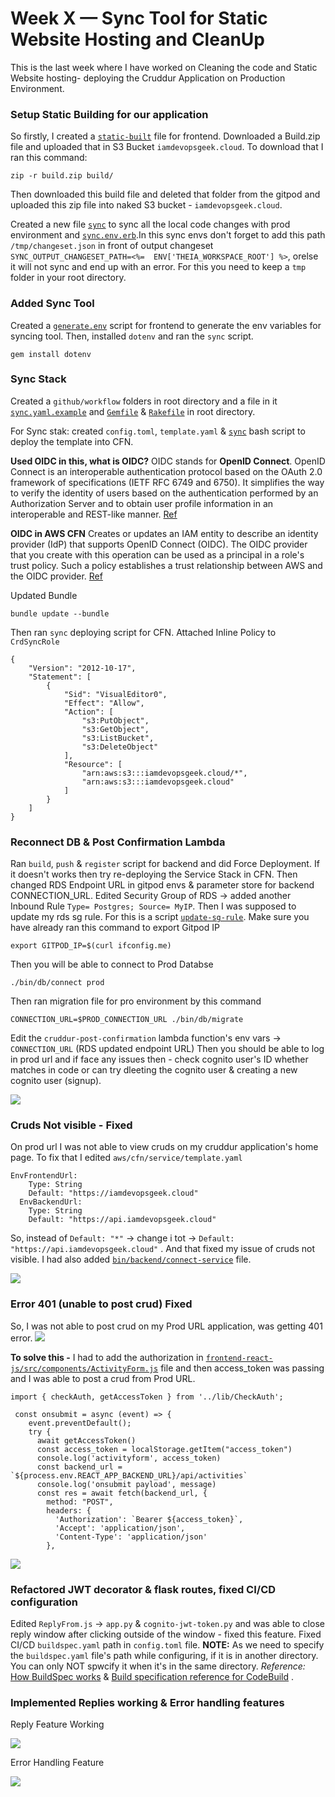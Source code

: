 # Week X — Sync Tool for Static Website Hosting and CleanUp

This is the last week where I have worked on Cleaning the code and Static Website hosting- deploying the Cruddur Application on Production Environment. 

### Setup Static Building for our application
So firstly, I created a [`static-built`](https://github.com/krunalijain/aws-bootcamp-cruddur-2023/blob/main/bin/frontend/static-build) file for frontend. Downloaded a Build.zip file and uploaded that in S3 Bucket `iamdevopsgeek.cloud`. To download that I ran this command:
```
zip -r build.zip build/
```
Then downloaded this build file and deleted that folder from the gitpod and uploaded this zip file into naked S3 bucket - `iamdevopsgeek.cloud`.

Created a new file [`sync`](https://github.com/krunalijain/aws-bootcamp-cruddur-2023/blob/main/bin/frontend/sync) to sync all the local code changes with prod environment and [`sync.env.erb`](https://github.com/krunalijain/aws-bootcamp-cruddur-2023/blob/main/erb/sync.env.erb).In this sync envs don't forget to add this path `/tmp/changeset.json` in front of output changeset `SYNC_OUTPUT_CHANGESET_PATH=<%=  ENV['THEIA_WORKSPACE_ROOT'] %>`, orelse it will not sync and end up with an error. For this you need to keep a `tmp` folder in your root directory.

### Added Sync Tool
Created a [`generate.env`](https://github.com/krunalijain/aws-bootcamp-cruddur-2023/blob/main/bin/frontend/generate-env) script for frontend to generate the env variables for syncing tool. Then, installed `dotenv` and ran the `sync` script.
```
gem install dotenv
```
### Sync Stack
Created a `github/workflow` folders in root directory and a file in it [`sync.yaml.example`](https://github.com/krunalijain/aws-bootcamp-cruddur-2023/blob/main/github/workflows/sync.yaml.example) and [`Gemfile`](https://github.com/krunalijain/aws-bootcamp-cruddur-2023/blob/main/Gemfile) & [`Rakefile`](https://github.com/krunalijain/aws-bootcamp-cruddur-2023/blob/main/Rakefile) in root directory.

For Sync stak: created `config.toml`, `template.yaml` & [`sync`](https://github.com/krunalijain/aws-bootcamp-cruddur-2023/blob/main/bin/cfn/sync) bash script to deploy the template into CFN. 

**Used OIDC in this, what is OIDC?**
OIDC stands for **OpenID Connect**. OpenID Connect is an interoperable authentication protocol based on the OAuth 2.0 framework of specifications (IETF RFC 6749 and 6750). It simplifies the way to verify the identity of users based on the authentication performed by an Authorization Server and to obtain user profile information in an interoperable and REST-like manner. [Ref](https://openid.net/developers/how-connect-works/) 

**OIDC in AWS CFN**
Creates or updates an IAM entity to describe an identity provider (IdP) that supports OpenID Connect (OIDC). The OIDC provider that you create with this operation can be used as a principal in a role's trust policy. Such a policy establishes a trust relationship between AWS and the OIDC provider.
[Ref](https://docs.aws.amazon.com/AWSCloudFormation/latest/UserGuide/aws-resource-iam-oidcprovider.html)

Updated Bundle
```
bundle update --bundle
```

Then ran `sync` deploying script for CFN. 
Attached Inline Policy to `CrdSyncRole`
```
{
	"Version": "2012-10-17",
	"Statement": [
		{
			"Sid": "VisualEditor0",
			"Effect": "Allow",
			"Action": [
				"s3:PutObject",
				"s3:GetObject",
				"s3:ListBucket",
				"s3:DeleteObject"
			],
			"Resource": [
				"arn:aws:s3:::iamdevopsgeek.cloud/*",
				"arn:aws:s3:::iamdevopsgeek.cloud"
			]
		}
	]
}
```

### Reconnect DB & Post Confirmation Lambda
Ran `build`, `push` & `register` script for backend and did Force Deployment. If it doesn't works then try re-deploying the Service Stack in CFN. 
Then changed RDS Endpoint URL in gitpod envs & parameter store for backend CONNECTION_URL. Edited Security Group of RDS -> added another Inbound Rule
`Type= Postgres; Source= MyIP`. 
Then I was supposed to update my rds sg rule. For this is a script [`update-sg-rule`](https://github.com/krunalijain/aws-bootcamp-cruddur-2023/blob/main/bin/rds/update-sg-rule). Make sure you have already ran this command to export Gitpod IP
```
export GITPOD_IP=$(curl ifconfig.me) 
```
Then you will be able to connect to Prod Databse 
```
./bin/db/connect prod
```
Then ran migration file for pro environment by this command 
```
CONNECTION_URL=$PROD_CONNECTION_URL ./bin/db/migrate
```
Edit the `cruddur-post-confirmation` lambda function's env vars -> `CONNECTION_URL` (RDS updated endpoint URL)
Then you should be able to log in prod url and if face any issues then - check cognito user's ID whether matches in code or can try dleeting the cognito user & creating a new cognito user (signup).

![](https://github.com/krunalijain/aws-bootcamp-cruddur-2023/assets/115455157/3922aa45-e778-4a2e-bbff-5856ad9d86cc)

### Cruds Not visible - Fixed
On prod url I was not able to view cruds on my cruddur application's home page. To fix that I edited `aws/cfn/service/template.yaml` 
```
EnvFrontendUrl:
    Type: String
    Default: "https://iamdevopsgeek.cloud"
  EnvBackendUrl:
    Type: String
    Default: "https://api.iamdevopsgeek.cloud"
```
So, instead of `Default: "*"` -> change i tot -> `Default: "https://api.iamdevopsgeek.cloud"` . And that fixed my issue of cruds not visible. I had also added [`bin/backend/connect-service`](https://github.com/krunalijain/aws-bootcamp-cruddur-2023/blob/b4733c6716d711c673757605d830cda556e9f39e/bin/backend/connect-service) file.

![](https://github.com/krunalijain/aws-bootcamp-cruddur-2023/assets/115455157/8b85d78b-00bf-446f-893a-635492186fa8)

### Error 401 (unable to post crud) Fixed
So, I was not able to post crud on my Prod URL application, was getting 401 error. 
![](https://github.com/krunalijain/aws-bootcamp-cruddur-2023/assets/115455157/b2039fe0-18d8-4ef4-bd10-8f4c01f84c3e)

**To solve this -**
I had to add the authorization in [`frontend-react-js/src/components/ActivityForm.js`](https://github.com/krunalijain/aws-bootcamp-cruddur-2023/blob/2e84e27eb530f74be1ac9ba86ddae90d986f70db/frontend-react-js/src/components/ActivityForm.js) file and then access_token was passing and I was able to post a crud from Prod URL.
```
import { checkAuth, getAccessToken } from '../lib/CheckAuth';
```

```
 const onsubmit = async (event) => {
    event.preventDefault();
    try {
      await getAccessToken()
      const access_token = localStorage.getItem("access_token")
      console.log('activityform', access_token)
      const backend_url = `${process.env.REACT_APP_BACKEND_URL}/api/activities`
      console.log('onsubmit payload', message)
      const res = await fetch(backend_url, {
        method: "POST",
        headers: {
          'Authorization': `Bearer ${access_token}`,
          'Accept': 'application/json',
          'Content-Type': 'application/json'
        },
```

![](https://github.com/krunalijain/aws-bootcamp-cruddur-2023/assets/115455157/9f872820-71fa-4de8-bd16-37f89f7ad969)

### Refactored JWT decorator & flask routes, fixed CI/CD configuration
Edited `ReplyFrom.js` -> `app.py` & `cognito-jwt-token.py` and was able to close reply window after clicking outside of the window - fixed this feature. Fixed CI/CD `buildspec.yaml` path in `config.toml` file. 
**NOTE:** As we need to specify the `buildspec.yaml` file's path while configuring, if it is in another directory. You can only NOT spwcify it when it's in the same directory.
*Reference:* [How BuildSpec works](https://docs.aws.amazon.com/codebuild/latest/userguide/concepts.html#concepts-how-it-works) & [Build specification reference for CodeBuild](https://docs.aws.amazon.com/codebuild/latest/userguide/build-spec-ref.html#build-spec-ref-name-storage) .

### Implemented Replies working & Error handling features
Reply Feature Working 

![](https://github.com/krunalijain/aws-bootcamp-cruddur-2023/assets/115455157/993bd366-22ef-4a66-81d3-642bdf183267)

Error Handling Feature

![](https://github.com/krunalijain/aws-bootcamp-cruddur-2023/assets/115455157/5ab97d46-7333-4fde-8dcb-8420cba9b210)
















